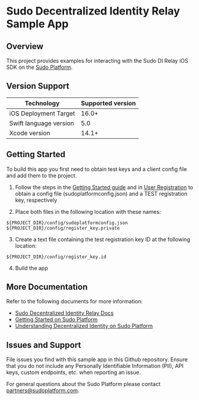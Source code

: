 # Sudo Decentralized Identity Relay Sample App
## Overview

This project provides examples for interacting with the Sudo DI Relay iOS SDK on the [Sudo Platform](https://sudoplatform.com/).

## Version Support

| Technology             | Supported version |
| ---------------------- |-------------------|
| iOS Deployment Target  | 16.0+             |
| Swift language version | 5.0               |
| Xcode version          | 14.1+             |

## Getting Started

To build this app you first need to obtain test keys and a client config file and add them to the project.

1. Follow the steps in the [Getting Started guide](https://docs.sudoplatform.com/guides/getting-started) and in [User Registration](https://docs.sudoplatform.com/guides/users/registration) to obtain a config file (sudoplatformconfig.json) and a TEST registration key, respectively

2. Place both files in the following location with these names:

```
${PROJECT_DIR}/config/sudoplatformconfig.json
${PROJECT_DIR}/config/register_key.private
```

3. Create a text file containing the test registration key ID at the following location:

```
${PROJECT_DIR}/config/register_key.id
```

4. Build the app

## More Documentation

Refer to the following documents for more information:

- [Sudo Decentralized Identity Relay Docs](https://docs.sudoplatform.com/guides/decentralized-identity/decentralized-identity/relay-sdk)
- [Getting Started on Sudo Platform](https://docs.sudoplatform.com/guides/getting-started)
- [Understanding Decentralized Identity on Sudo Platform](https://docs.sudoplatform.com/guides/decentralized-identity)

## Issues and Support

File issues you find with this sample app in this Github repository. Ensure that you do not include any Personally Identifiable Information (PII), API keys, custom endpoints, etc. when reporting an issue.

For general questions about the Sudo Platform please contact [partners@sudoplatform.com](mailto:partners@sudoplatform.com).
